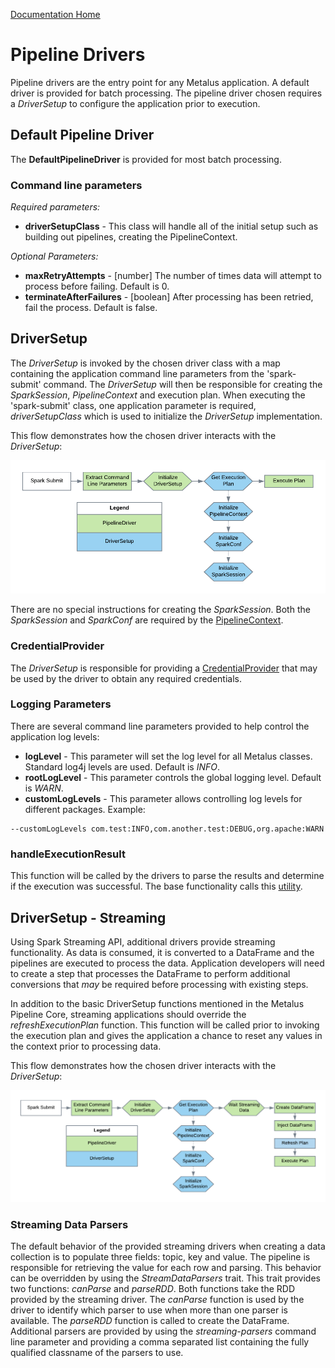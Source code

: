 [Documentation Home](readme.md)

# Pipeline Drivers
Pipeline drivers are the entry point for any Metalus application. A default driver is provided for batch processing. The 
pipeline driver chosen requires a *DriverSetup* to configure the application prior to execution.

## Default Pipeline Driver
The **DefaultPipelineDriver** is provided for most batch processing.
### Command line parameters
*Required parameters:*
* **driverSetupClass** - This class will handle all of the initial setup such as building out pipelines, creating the PipelineContext.

*Optional Parameters:*
* **maxRetryAttempts** - [number] The number of times data will attempt to process before failing. Default is 0.
* **terminateAfterFailures** - [boolean] After processing has been retried, fail the process. Default is false.

## DriverSetup
The *DriverSetup* is invoked by the chosen driver class with a map containing the application command line 
parameters from the 'spark-submit' command. The *DriverSetup* will then be responsible for creating the *SparkSession*, 
*PipelineContext* and execution plan. When executing the 'spark-submit' class, one application parameter is required, 
*driverSetupClass* which is used to initialize the *DriverSetup* implementation.

This flow demonstrates how the chosen driver interacts with the *DriverSetup*:

![Default Driver Flow](images/Default_Driver_Flow.png "Default Driver Flow")

There are no special instructions for creating the *SparkSession*. Both the *SparkSession* and *SparkConf* are required
by the [PipelineContext](pipeline-context.md).

### CredentialProvider
The _DriverSetup_ is responsible for providing a [CredentialProvider](credentialprovider.md) that may be used by the 
driver to obtain any required credentials.

### Logging Parameters 
There are several command line parameters provided to help control the application log levels:

* **logLevel** - This parameter will set the log level for all Metalus classes. Standard log4j levels are used. Default
is _INFO_.
* **rootLogLevel** - This parameter controls the global logging level. Default is _WARN_.
* **customLogLevels** - This parameter allows controlling log levels for different packages. Example:

```shell script
--customLogLevels com.test:INFO,com.another.test:DEBUG,org.apache:WARN
```
### handleExecutionResult
This function will be called by the drivers to parse the results and determine if the execution was successful. The base
functionality calls this [utility](./driver-utils.md#handle-execution-results).

## DriverSetup - Streaming
Using Spark Streaming API, additional drivers provide streaming functionality. As data is consumed, it is converted to a 
DataFrame and the pipelines are executed to process the data. Application developers will need to create a step that 
processes the DataFrame to perform additional conversions that *may* be required before processing with existing steps.

In addition to the basic DriverSetup functions mentioned in the Metalus Pipeline Core, streaming applications should
override the *refreshExecutionPlan* function. This function will be called prior to invoking the execution plan and 
gives the application a chance to reset any values in the context prior to processing data.

This flow demonstrates how the chosen driver interacts with the *DriverSetup*:

![Streaming Driver Flow](images/Streaming_Driver_Flow.png "Streaming Driver Flow")

### Streaming Data Parsers
The default behavior of the provided streaming drivers when creating a data collection is to populate three fields: 
topic, key and value. The pipeline is responsible for retrieving the value for each row and parsing. This behavior can
be overridden by using the _StreamDataParsers_ trait. This trait provides two functions: _canParse_ and _parseRDD_. Both
functions take the RDD provided by the streaming driver. The _canParse_ function is used by the driver to identify which
parser to use when more than one parser is available. The _parseRDD_ function is called to create the DataFrame. Additional
parsers are provided by using the _streaming-parsers_ command line parameter and providing a comma separated list containing
the fully qualified classname of the parsers to use.
